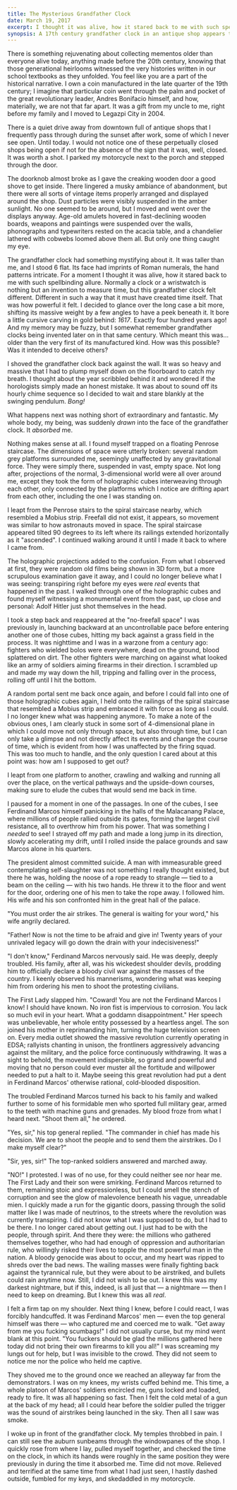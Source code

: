 ```yaml
---
title: The Mysterious Grandfather Clock
date: March 19, 2017
excerpt: I thought it was alive, how it stared back to me with such spellbinding allure.
synopsis: A 17th century grandfather clock in an antique shop appears to be a time machine.
---
```


There is something rejuvenating about collecting mementos older than everyone alive today, anything made before the 20th century, knowing that those generational heirlooms witnessed the very histories written in our school textbooks as they unfolded. You feel like you are a part of the historical narrative. I own a coin manufactured in the late quarter of the 19th century; I imagine that particular coin went through the palm and pocket of the great revolutionary leader, Andres Bonifacio himself, and how, materially, we are not that far apart. It was a gift from my uncle to me, right before my family and I moved to Legazpi City in 2004.

There is a quiet drive away from downtown full of antique shops that I frequently pass through during the sunset after work, some of which I never see open. Until today. I would not notice one of these perpetually closed shops being open if not for the absence of the sign that it was, well, closed. It was worth a shot. I parked my motorcycle next to the porch and stepped through the door.

The doorknob almost broke as I gave the creaking wooden door a good shove to get inside. There lingered a musky ambiance of abandonment, but there were all sorts of vintage items properly arranged and displayed around the shop. Dust particles were visibly suspended in the amber sunlight. No one seemed to be around, but I moved and went over the displays anyway. Age-old amulets hovered in fast-declining wooden boards, weapons and paintings were suspended over the walls, phonographs and typewriters rested on the acacia table, and a chandelier lathered with cobwebs loomed above them all. But only one thing caught my eye.

The grandfather clock had something mystifying about it. It was taller than me, and I stood 6 flat. Its face had imprints of Roman numerals, the hand patterns intricate. For a moment I thought it was alive, how it stared back to me with such spellbinding allure. Normally a clock or a wristwatch is nothing but an invention to measure time, but this grandfather clock felt different. Different in such a way that it must have created time itself. That was how powerful it felt. I decided to glance over the long case a bit more, shifting its massive weight by a few angles to have a peek beneath it. It bore a little cursive carving in gold behind: _1617_. Exactly four hundred years ago! And my memory may be fuzzy, but I somewhat remember grandfather clocks being invented later on in that same century. Which meant this was… older than the very first of its manufactured kind. How was this possible? Was it intended to deceive others?

I shoved the grandfather clock back against the wall. It was so heavy and massive that I had to plump myself down on the floorboard to catch my breath. I thought about the year scribbled behind it and wondered if the horologists simply made an honest mistake. It was about to sound off its hourly chime sequence so I decided to wait and stare blankly at the swinging pendulum. _Bong!_

What happens next was nothing short of extraordinary and fantastic. My whole body, my being, was suddenly _drawn_ into the face of the grandfather clock. It _absorbed_ me.

Nothing makes sense at all. I found myself trapped on a floating Penrose staircase. The dimensions of space were utterly broken: several random grey platforms surrounded me, seemingly unaffected by any gravitational force. They were simply there, suspended in vast, empty space. Not long after, projections of the normal, 3-dimensional world were all over around me, except they took the form of holographic cubes interweaving through each other, only connected by the platforms which I notice are drifting apart from each other, including the one I was standing on.

I leapt from the Penrose stairs to the spiral staircase nearby, which resembled a Mobius strip. Freefall did not exist, it appears, so movement was similar to how astronauts moved in space. The spiral staircase appeared tilted 90 degrees to its left where its railings extended horizontally as it "ascended". I continued walking around it until I made it back to where I came from.

The holographic projections added to the confusion. From what I observed at first, they were random old films being shown in 3D form, but a more scrupulous examination gave it away, and I could no longer believe what I was seeing: transpiring right before my eyes were _real_ events that happened in the past. I walked through one of the holographic cubes and found myself witnessing a monumental event from the past, up close and personal: Adolf Hitler just shot themselves in the head.

I took a step back and reappeared at the "no-freefall space" I was previously in, launching backward at an uncontrollable pace before entering another one of those cubes, hitting my back against a grass field in the process. It was nighttime and I was in a warzone from a century ago: fighters who wielded bolos were everywhere, dead on the ground, blood splattered on dirt. The other fighters were marching on against what looked like an army of soldiers aiming firearms in their direction. I scrambled up and made my way down the hill, tripping and falling over in the process, rolling off until I hit the bottom.

A random portal sent me back once again, and before I could fall into one of those holographic cubes again, I held onto the railings of the spiral staircase that resembled a Mobius strip and embraced it with force as long as I could. I no longer knew what was happening anymore. To make a note of the obvious ones, I am clearly stuck in some sort of 4-dimensional plane in which I could move not only through space, but also through time, but I can only take a glimpse and not directly affect its events and change the course of time, which is evident from how I was unaffected by the firing squad. This was too much to handle, and the only question I cared about at this point was: how am I supposed to get out?

I leapt from one platform to another, crawling and walking and running all over the place, on the vertical pathways and the upside-down courses, making sure to elude the cubes that would send me back in time.

I paused for a moment in one of the passages. In one of the cubes, I see Ferdinand Marcos himself panicking in the halls of the Malacanang Palace, where millions of people rallied outside its gates, forming the largest civil resistance, all to overthrow him from his power. That was something I _needed_ to see! I strayed off my path and made a long jump in its direction, slowly accelerating my drift, until I rolled inside the palace grounds and saw Marcos alone in his quarters.

The president almost committed suicide. A man with immeasurable greed contemplating self-slaughter was not something I really thought existed, but there he was, holding the noose of a rope ready to strangle — tied to a beam on the ceiling — with his two hands. He threw it to the floor and went for the door, ordering one of his men to take the rope away. I followed him. His wife and his son confronted him in the great hall of the palace.

"You must order the air strikes. The general is waiting for your word," his wife angrily declared.

"Father! Now is not the time to be afraid and give in! Twenty years of your unrivaled legacy will go down the drain with your indecisiveness!"

"I don't know," Ferdinand Marcos nervously said. He was deeply, deeply troubled. His family, after all, was his wickedest shoulder devils, prodding him to officially declare a bloody civil war against the masses of the country. I keenly observed his mannerisms, wondering what was keeping him from ordering his men to shoot the protesting civilians.

The First Lady slapped him. "Coward! You are not the Ferdinand Marcos I know! I should have known. No iron fist is impervious to corrosion. You lack so much evil in your heart. What a goddamn disappointment." Her speech was unbelievable, her whole entity possessed by a heartless angel. The son joined his mother in reprimanding him, turning the huge television screen on. Every media outlet showed the massive revolution currently operating in EDSA; rallyists chanting in unison, the frontliners aggressively advancing against the military, and the police force continuously withdrawing. It was a sight to behold, the movement indispersible, so grand and powerful and moving that no person could ever muster all the fortitude and willpower needed to put a halt to it. Maybe seeing this great revolution had put a dent in Ferdinand Marcos' otherwise rational, cold-blooded disposition.

The troubled Ferdinand Marcos turned his back to his family and walked further to some of his formidable men who sported full military gear, armed to the teeth with machine guns and grenades. My blood froze from what I heard next. "Shoot them all," he ordered.

"Yes, sir," his top general replied. "The commander in chief has made his decision. We are to shoot the people and to send them the airstrikes. Do I make myself clear?"

"Sir, yes, sir!" The top-ranked soldiers answered and marched away.

"NO!" I protested. I was of no use, for they could neither see nor hear me. The First Lady and their son were smirking. Ferdinand Marcos returned to them, remaining stoic and expressionless, but I could smell the stench of corruption and see the glow of malevolence beneath his vague, unreadable mien. I quickly made a run for the gigantic doors, passing through the solid matter like I was made of neutrinos, to the streets where the revolution was currently transpiring. I did not know what I was supposed to do, but I had to be there. I no longer cared about getting out. I just had to be with the people, through spirit. And there they were: the millions who gathered themselves together, who had had enough of oppression and authoritarian rule, who willingly risked their lives to topple the most powerful man in the nation. A bloody genocide was about to occur, and my heart was ripped to shreds over the bad news. The wailing masses were finally fighting back against the tyrannical rule, but they were about to be airstriked, and bullets could rain anytime now. Still, I did not wish to be out. I knew this was my darkest nightmare, but if this, indeed, is all just that — a nightmare — then I need to keep on dreaming. But I knew this was all _real_.

I felt a firm tap on my shoulder. Next thing I knew, before I could react, I was forcibly handcuffed. It was Ferdinand Marcos' men — even the top general himself was there — who captured me and coerced me to walk. "Get away from me you fucking scumbags!" I did not usually curse, but my mind went blank at this point. "You fuckers should be glad the millions gathered here today did not bring their own firearms to kill you all!" I was screaming my lungs out for help, but I was invisible to the crowd. They did not seem to notice me nor the police who held me captive.

They shoved me to the ground once we reached an alleyway far from the demonstrators. I was on my knees, my wrists cuffed behind me. This time, a whole platoon of Marcos' soldiers encircled me, guns locked and loaded, ready to fire. It was all happening so fast. Then I felt the cold metal of a gun at the back of my head; all I could hear before the soldier pulled the trigger was the sound of airstrikes being launched in the sky. Then all I saw was smoke.

I woke up in front of the grandfather clock. My temples throbbed in pain. I can still see the auburn sunbeams through the windowpanes of the shop. I quickly rose from where I lay, pulled myself together, and checked the time on the clock, in which its hands were roughly in the same position they were previously in during the time it absorbed me. Time did not move. Relieved and terrified at the same time from what I had just seen, I hastily dashed outside, fumbled for my keys, and skedaddled in my motorcycle.
